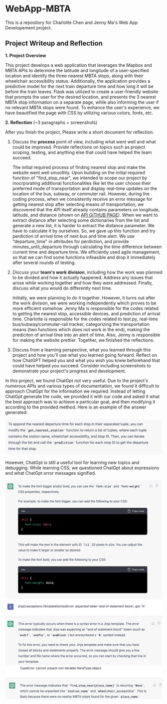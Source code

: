 # WebApp-MBTA
 This is a repository for Charlotte Chen and Jenny Ma's Web App Developement project.

## Project Writeup and Reflection


**1. Project Overview**   

 This project develops a web application that leverages the Mapbox and MBTA APIs to determine the latitude and longitude of a user-specified location and identify the three nearest MBTA stops, along with their wheelchair accessibility status. Additionally, the application provides a predictive model for the next train departure time and how long it will be before the train leaves. Flask was utilized to create a user-friendly website that prompts the user for the desired location, and presents the 3 nearest MBTA stop information on a separate page, while also informing the user if no relevant MBTA stops were found. To enhance the user's experience, we have beautified the page with CSS by utilizing various colors, fonts, etc.

**2. Reflection** (~3 paragraphs + screenshots)

After you finish the project, Please write a short document for reflection.

1. Discuss the **process** point of view, including what went well and what could be improved. Provide reflections on topics such as project scoping, testing, and anything else that could have helped the team succeed.

   The initial required process of finding nearest stop and make the website went well smoothly. Upon building on the initial required function of "find_stop_near", we intended to scope our project by inocrporating additional functionalities like let the user choose their preferred mode of transportation and display real-time updates on the location of the bus, subway, or commuter rail. However, during the coding process, when we consistently receive an error message for getting nearest stop after selecting means of transportation, we discovered that the API itself already contains parameters on longitude, latitude, and distance (shown on [API GITHUB PAGE](https://api-v3.mbta.com/docs/swagger/index.html#/Stop/ApiWeb_StopController_index)). When we want to extract distance after selecting some dictionaries from the list and generate a new list, it is harder to extract the distance parameter. We have to calculate it by ourselves. So, we gave up this function and try perdiction of arrival time of next bus and time alert. We use “departure_time" in attributes for perdiction, and provide minutes_until_departure through calculating the time difference between current time and departure time. We efficiently used agile management, so that we can find some functions infeasible and drop it immediately after several rounds of testing. 


2. Discuss your **team's work division**, including how the work was planned to be divided and how it actually happened. Address any issues that arose while working together and how they were addressed. Finally, discuss what you would do differently next time.

    Initially, we were planning to do it together. However, it turns out after the work division, we were working independently which proves to be more efficient somehow. Jenny Ma is responsible for the codes related to getting the nearest stop, accessible devices, and prediction of arrival time. Charlotte is responsible for the codes related to test.py, real-time bus/subway/commuter-rail tracker, categorizing the transportation means (two functions which does not work in the end), making the prediciton of arrival time into an alert of time. Also, Jenny is responsible for making the website prettier. Together, we finished the reflections. 

3. Discuss from a learning perspective, what you learned through this project and how you'll use what you learned going forward. Reflect on how ChatGPT helped you and what you wish you knew beforehand that could have helped you succeed. Consider including screenshots to demonstrate your project's progress and development.


 In this project, we found ChatGpt not very useful. Due to the project's numerous APIs and various types of documentation, we found it difficult to approach ChatGpt for the information we required. Instead of letting ChatGpt generate the code, we provided it with our code and asked it what the best approach was to achieve a particular goal, and then modifying it according to the provided method. Here is an example of the answer generated:
 
![images/general question.png](https://github.com/msy011015/Web-App-Development-Project-/blob/main/images/general%20question.png)
 
 However, ChatGpt is still a useful tool for learning new topics and debugging. While learning CSS, we questioned ChatGpt about expressions and what ChatGpt error messages signified.

![images/CSS.png](https://github.com/msy011015/Web-App-Development-Project-/blob/main/images/CSS.png)
![images/debug.png](https://github.com/msy011015/Web-App-Development-Project-/blob/main/images/debug.png)
![images/debug2.png](https://github.com/msy011015/Web-App-Development-Project-/blob/main/images/debug2.png)


